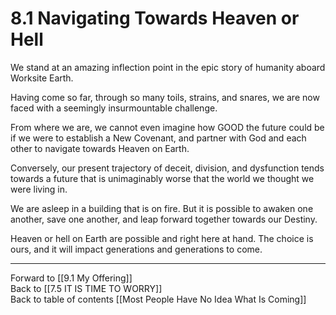 # 8.1 Navigating Towards Heaven or Hell

We stand at an amazing inflection point in the epic story of humanity aboard Worksite Earth. 

Having come so far, through so many toils, strains, and snares, we are now faced with a seemingly insurmountable challenge. 

From where we are, we cannot even imagine how GOOD the future could be if we were to establish a New Covenant, and partner with God and each other to navigate towards Heaven on Earth. 

Conversely, our present trajectory of deceit, division, and dysfunction tends towards a future that is unimaginably worse that the world we thought we were living in. 

We are asleep in a building that is on fire. But it is possible to awaken one another, save one another, and leap forward together towards our Destiny. 

Heaven or hell on Earth are possible and right here at hand. The choice is ours, and it will impact generations and generations to come. 

___

Forward to [[9.1 My Offering]]  
Back to [[7.5 IT IS TIME TO WORRY]]   
Back to table of contents [[Most People Have No Idea What Is Coming]]   

